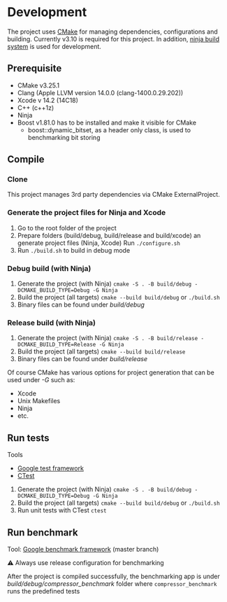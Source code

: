 # Development

The project uses [CMake](https://cmake.org) for managing dependencies, configurations and building. Currently v3.10 is required for this project. In addition, [ninja build system](https://ninja-build.org) is used for development.

## Prerequisite

* CMake v3.25.1
* Clang (Apple LLVM version 14.0.0 (clang-1400.0.29.202))
* Xcode v 14.2 (14C18)
* C++ (c++1z)
* Ninja
* Boost v1.81.0 has to be installed and make it visible for CMake
  * boost::dynamic_bitset, as a header only class, is used to benchmarking bit storing

## Compile

### Clone

This project manages 3rd party dependencies via CMake ExternalProject.

### Generate the project files for Ninja and Xcode

1. Go to the root folder of the project
2. Prepare folders (build/debug, build/release and build/xcode) an generate project files (Ninja, Xcode)
   Run `./configure.sh`
3. Run `./build.sh` to build in debug mode

### Debug build (with Ninja)

1. Generate the project (with Ninja)
   `cmake -S . -B build/debug -DCMAKE_BUILD_TYPE=Debug -G Ninja`
2. Build the project (all targets)
    `cmake --build build/debug` or `./build.sh`
3. Binary files can be found under _build/debug_

### Release build (with Ninja)

1. Generate the project (with Ninja)
   `cmake -S . -B build/release -DCMAKE_BUILD_TYPE=Release -G Ninja`
2. Build the project (all targets)
    `cmake --build build/release`
3. Binary files can be found under _build/release_

Of course CMake has various options for project generation that can be used under _-G_ such as:

* Xcode
* Unix Makefiles
* Ninja
* etc.

## Run tests

Tools

* [Google test framework](https://github.com/google/googletest)
* [CTest](https://cmake.org/cmake/help/latest/module/CTest.html)

1. Generate the project (with Ninja)
   `cmake -S . -B build/debug -DCMAKE_BUILD_TYPE=Debug -G Ninja`
2. Build the project (all targets)
    `cmake --build build/debug` or `./build.sh`
3. Run unit tests with CTest
    `ctest`

## Run benchmark

Tool: [Google benchmark framework](https://github.com/google/benchmark) (master branch)

:warning: Always use release configuration for benchmarking

After the project is compiled successfully, the benchmarking app is under _build/debug/compressor_benchmark_ folder where `compressor_benchmark` runs the predefined tests
